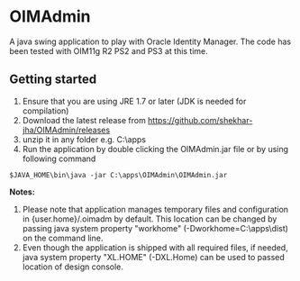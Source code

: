 OIMAdmin
========

A java swing application to play with Oracle Identity Manager. The code has been tested with OIM11g R2 PS2 and PS3 at this time.

Getting started
---------------

1. Ensure that you are using JRE 1.7 or later (JDK is needed for compilation)
2. Download the latest release from https://github.com/shekhar-jha/OIMAdmin/releases
3. unzip it in any folder e.g. C:\apps
4. Run the application by double clicking the OIMAdmin.jar file or by using following command<br/>
```
$JAVA_HOME\bin\java -jar C:\apps\OIMAdmin\OIMAdmin.jar
```

**Notes:**

1. Please note that application manages temporary files and configuration in {user.home}/.oimadm by default.
This location can be changed by passing java system property "workhome" (-Dworkhome=C:\apps\dist) on the command line.
2. Even though the application is shipped with all required files, if needed, java system property
"XL.HOME" (-DXL.Home) can be used to passed location of design console.

